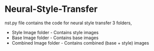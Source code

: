 # Neural-Style-Transfer

nst.py file contains the code for neural style transfer
3 folders,

- Style Image folder - Contains style images
- Base Image folder - Contains base images
- Combined Image folder - Contains combined (base + style) images
